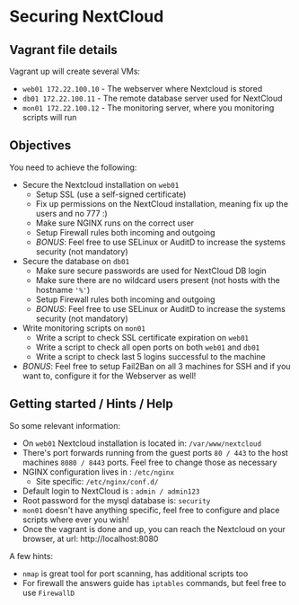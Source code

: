 # Securing NextCloud

## Vagrant file details

Vagrant up will create several VMs:
 - `web01 172.22.100.10` - The webserver where Nextcloud is stored
 - `db01 172.22.100.11` - The remote database server used for NextCloud
 - `mon01 172.22.100.12` - The monitoring server, where you monitoring scripts will run

## Objectives

You need to achieve the following:
 - Secure the Nextcloud installation on `web01`
   - Setup SSL (use a self-signed certificate)
   - Fix up permissions on the NextCloud installation, meaning fix up the users and no 777 :)
   - Make sure NGINX runs on the correct user
   - Setup Firewall rules both incoming and outgoing
   - _BONUS_: Feel free to use SELinux or AuditD to increase the systems security (not mandatory)
 - Secure the database on `db01`
   - Make sure secure passwords are used for NextCloud DB login
   - Make sure there are no wildcard users present (not hosts with the hostname `'%'`)
   - Setup Firewall rules both incoming and outgoing
   - _BONUS_: Feel free to use SELinux or AuditD to increase the systems security (not mandatory)
 - Write monitoring scripts on `mon01`
   - Write a script to check SSL certificate expiration on `web01`
   - Write a script to check all open ports on both `web01` and `db01`
   - Write a script to check last 5 logins successful to the machine
 - _BONUS_: Feel free to setup Fail2Ban on all 3 machines for SSH and if you want to, configure it for the Webserver as well!

## Getting started / Hints / Help

So some relevant information:
 - On `web01` Nextcloud installation is located in: `/var/www/nextcloud`
 - There's port forwards running from the guest ports `80 / 443` to the host machines `8080 / 8443` ports. Feel free to change those as necessary
 - NGINX configuration lives in : `/etc/nginx`
   - Site specific: `/etc/nginx/conf.d/`
 - Default login to NextCloud is : `admin / admin123`
 - Root password for the mysql database is: `security`
 - `mon01` doesn't have anything specific, feel free to configure and place scripts where ever you wish!
 - Once the vagrant is done and up, you can reach the Nextcloud on your browser, at url: http://localhost:8080

A few hints:
 - `nmap` is great tool for port scanning, has additional scripts too
 - For firewall the answers guide has `iptables` commands, but feel free to use `FirewallD`
